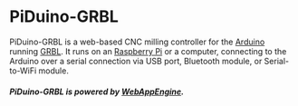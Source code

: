 # PiDuino-GRBL

PiDuino-GRBL is a web-based CNC milling controller for the [Arduino](https://www.arduino.cc/) running [GRBL](https://github.com/grbl/grbl). It runs on an [Raspberry Pi](https://www.raspberrypi.org/) or a computer, connecting to the Arduino over a serial connection via USB port, Bluetooth module, or Serial-to-WiFi module.

##### PiDuino-GRBL is powered by [WebAppEngine](https://github.com/cheton/webappengine).
